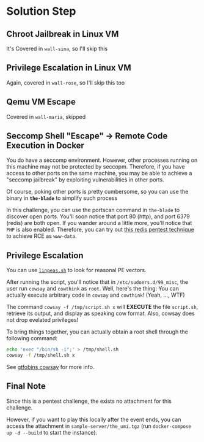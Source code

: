 # Solution Step

## Chroot Jailbreak in Linux VM

It's Covered in `wall-sina`, so I'll skip this

## Privilege Escalation in Linux VM

Again, covered in `wall-rose`, so I'll skip this too

## Qemu VM Escape

Covered in `wall-maria`, skipped

## Seccomp Shell "Escape" → Remote Code Execution in Docker

You do have a seccomp environment. However, other processes running on this machine may not be protected by seccopm. Therefore, if you have access to other ports on the same machine, you may be able to achieve a "seccomp jailbreak" by exploiting vulnerabilities in other ports.

Of course, poking other ports is pretty cumbersome, so you can use the binary in **`the-blade`** to simplify such process

In this challenge, you can use the portscan command in `the-blade` to discover open ports. You'll soon notice that port 80 (http), and port 6379 (redis) are both open. If you wander around a little more, you'll notice that `PHP` is also enabled. Therefore, you can try out [this redis pentest technique](https://book.hacktricks.xyz/network-services-pentesting/6379-pentesting-redis#text-php-webshell) to achieve RCE as `www-data`.

## Privilege Escalation

You can use [`linpeas.sh`](https://github.com/carlospolop/PEASS-ng/tree/master/linPEAS) to look for reasonal PE vectors.

After running the script, you'll notice that in `/etc/sudoers.d/99_misc`, the user run `cowsay` and `cowthink` as `root`. Well, here's the thing: You can actually execute arbitrary code in `cowsay` and `cowthink`! (Yeah, ..., WTF)

The command `cowsay -f /tmp/script.sh x` will **EXECUTE** the file `script.sh`, retrieve its output, and display as speaking cow format. Also, cowsay does not drop evelated privileges!

To bring things together, you can actually obtain a root shell through the following command:

```sh
echo 'exec "/bin/sh -i";' > /tmp/shell.sh
cowsay -f /tmp/shell.sh x
```

See [gtfobins cowsay](https://gtfobins.github.io/gtfobins/cowsay/) for more info. 

## Final Note

Since this is a pentest challenge, the exists no attachment for this challenge.

However, if you want to play this locally after the event ends, you can access the attachment in `sample-server/the_umi.tgz` (run `docker-compose up -d --build` to start the instance).
